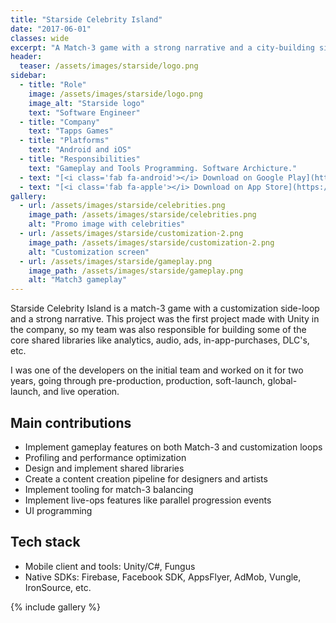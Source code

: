 ```yaml
---
title: "Starside Celebrity Island"
date: "2017-06-01"
classes: wide
excerpt: "A Match-3 game with a strong narrative and a city-building side-loop."
header:
  teaser: /assets/images/starside/logo.png
sidebar:
  - title: "Role"
    image: /assets/images/starside/logo.png
    image_alt: "Starside logo"
    text: "Software Engineer"
  - title: "Company"
    text: "Tapps Games"
  - title: "Platforms"
    text: "Android and iOS"
  - title: "Responsibilities"
    text: "Gameplay and Tools Programming. Software Archicture."
  - text: "[<i class='fab fa-android'></i> Download on Google Play](https://play.google.com/store/apps/details?id=br.com.tapps.starside&hl=en&gl=US){: .btn .btn--primary}"
  - text: "[<i class='fab fa-apple'></i> Download on App Store](https://apps.apple.com/us/app/starside-celebrity-island/id1228677649){: .btn .btn--primary}"
gallery:
  - url: /assets/images/starside/celebrities.png
    image_path: /assets/images/starside/celebrities.png
    alt: "Promo image with celebrities"
  - url: /assets/images/starside/customization-2.png
    image_path: /assets/images/starside/customization-2.png
    alt: "Customization screen"
  - url: /assets/images/starside/gameplay.png
    image_path: /assets/images/starside/gameplay.png
    alt: "Match3 gameplay"
---
```


Starside Celebrity Island is a match-3 game with a customization side-loop and a strong narrative. This project was the first project made with Unity in the company, so my team was also responsible for building some of the core shared libraries like analytics, audio, ads, in-app-purchases, DLC's, etc.


I was one of the developers on the initial team and worked on it for two years, going through pre-production, production, soft-launch, global-launch, and live operation.

## Main contributions
- Implement gameplay features on both Match-3 and customization loops
- Profiling and performance optimization
- Design and implement shared libraries
- Create a content creation pipeline for designers and artists
- Implement tooling for match-3 balancing
- Implement live-ops features like parallel progression events
- UI programming

## Tech stack
- Mobile client and tools: Unity/C#, Fungus
- Native SDKs: Firebase, Facebook SDK, AppsFlyer, AdMob, Vungle, IronSource, etc.

{% include gallery %}